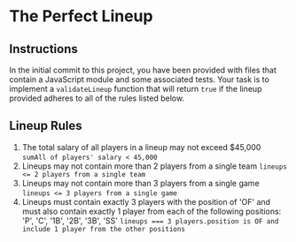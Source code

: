# The Perfect Lineup

## Instructions
In the initial commit to this project, you have been provided with files that contain a JavaScript module and some associated tests. Your task is to implement a `validateLineup` function that will return `true` if the lineup provided adheres to all of the rules listed below.

## Lineup Rules
1) The total salary of all players in a lineup may not exceed $45,000   
`sumAll of players' salary < 45,000`
2) Lineups may not contain more than 2 players from a single team
`lineups <= 2 players from a single team`
3) Lineups may not contain more than 3 players from a single game
`lineups <= 3 players from a single game`
4) Lineups must contain exactly 3 players with the position of 'OF' and must also contain exactly 1 player from each of the following positions: 'P', 'C', '1B', '2B', '3B', 'SS'
`lineups === 3 players.position is OF and include 1 player from the other positions`
